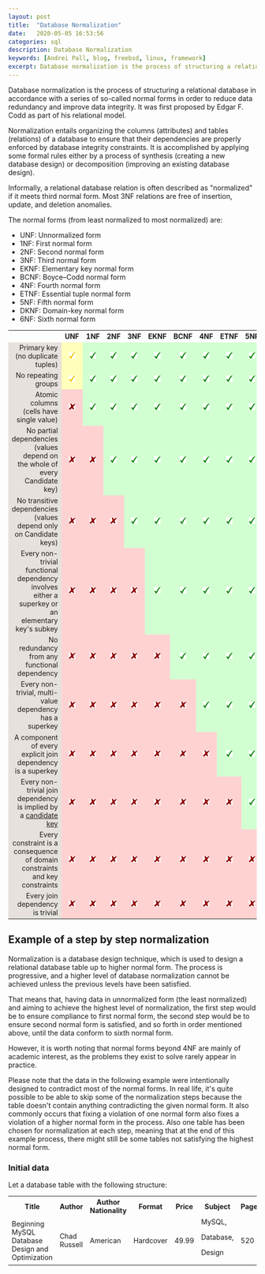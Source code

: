 ```yaml
---
layout: post
title:  "Database Normalization"
date:   2020-05-05 16:53:56
categories: sql
description: Database Normalization
keywords: [Andrei Pall, blog, freebsd, linux, framework]
excerpt: Database normalization is the process of structuring a relational database in accordance with a series of so-called normal forms in order to reduce data redundancy and improve data integrity.
---
```

<p>Database normalization is the process of structuring a relational database in accordance with a series of so-called normal forms in order to reduce data redundancy and improve data integrity. It was first proposed by Edgar F. Codd as part of his relational model.</p>
<p>Normalization entails organizing the columns (attributes) and tables (relations) of a database to ensure that their dependencies are properly enforced by database integrity constraints. It is accomplished by applying some formal rules either by a process of synthesis (creating a new database design) or decomposition (improving an existing database design).</p>
<p>Informally, a relational database relation is often described as "normalized" if it meets third normal form. Most 3NF relations are free of insertion, update, and deletion anomalies.</p>
<p>The normal forms (from least normalized to most normalized) are:</p>
<ul>
<li>UNF: Unnormalized form</li>
<li>1NF: First normal form</li>
<li>2NF: Second normal form</li>
<li>3NF: Third normal form</li>
<li>EKNF: Elementary key normal form</li>
<li>BCNF: Boyce–Codd normal form</li>
<li>4NF: Fourth normal form</li>
<li>ETNF: Essential tuple normal form</li>
<li>5NF: Fifth normal form</li>
<li>DKNF: Domain-key normal form</li>
<li>6NF: Sixth normal form</li>
</ul>
<table>
<tbody><tr>
<td>
</td>
<th scope="col">UNF</th>
<th scope="col">1NF</th>
<th scope="col">2NF</th>
<th scope="col">3NF</th>
<th scope="col">EKNF</th>
<th scope="col">BCNF</th>
<th scope="col">4NF</th>
<th scope="col">ETNF</th>
<th scope="col">5NF</th>
<th scope="col">DKNF</th>
<th scope="col">6NF</th></tr>
<tr>
<td style="text-align:right; background-color: #e6e1dc;">Primary key (no duplicate tuples)</td>
<td style="background: #FFB; color: black; vertical-align: middle; text-align: center;" class="partial table-partial"><img alt="Maybe" src="/assets/img/13px-Yellow_check.svg.png" decoding="async" title="Maybe" data-file-width="600" data-file-height="600" width="13" height="13"></td>
<td data-sort-value="Yes" style="background: #D2FFD2; color: black; vertical-align: middle; text-align: center;" class="table-yes2"><img alt="Yes" src="/assets/img/13px-Green_check.svg.png" decoding="async" title="Yes" data-file-width="600" data-file-height="600" width="13" height="13"></td>
<td data-sort-value="Yes" style="background: #D2FFD2; color: black; vertical-align: middle; text-align: center;" class="table-yes2"><img alt="Yes" src="/assets/img/13px-Green_check.svg.png" decoding="async" title="Yes" data-file-width="600" data-file-height="600" width="13" height="13"></td>
<td data-sort-value="Yes" style="background: #D2FFD2; color: black; vertical-align: middle; text-align: center;" class="table-yes2"><img alt="Yes" src="/assets/img/13px-Green_check.svg.png" decoding="async" title="Yes" data-file-width="600" data-file-height="600" width="13" height="13"></td>
<td data-sort-value="Yes" style="background: #D2FFD2; color: black; vertical-align: middle; text-align: center;" class="table-yes2"><img alt="Yes" src="/assets/img/13px-Green_check.svg.png" decoding="async" title="Yes" data-file-width="600" data-file-height="600" width="13" height="13"></td>
<td data-sort-value="Yes" style="background: #D2FFD2; color: black; vertical-align: middle; text-align: center;" class="table-yes2"><img alt="Yes" src="/assets/img/13px-Green_check.svg.png" decoding="async" title="Yes" data-file-width="600" data-file-height="600" width="13" height="13"></td>
<td data-sort-value="Yes" style="background: #D2FFD2; color: black; vertical-align: middle; text-align: center;" class="table-yes2"><img alt="Yes" src="/assets/img/13px-Green_check.svg.png" decoding="async" title="Yes" data-file-width="600" data-file-height="600" width="13" height="13"></td>
<td data-sort-value="Yes" style="background: #D2FFD2; color: black; vertical-align: middle; text-align: center;" class="table-yes2"><img alt="Yes" src="/assets/img/13px-Green_check.svg.png" decoding="async" title="Yes" data-file-width="600" data-file-height="600" width="13" height="13"></td>
<td data-sort-value="Yes" style="background: #D2FFD2; color: black; vertical-align: middle; text-align: center;" class="table-yes2"><img alt="Yes" src="/assets/img/13px-Green_check.svg.png" decoding="async" title="Yes" data-file-width="600" data-file-height="600" width="13" height="13"></td>
<td data-sort-value="Yes" style="background: #D2FFD2; color: black; vertical-align: middle; text-align: center;" class="table-yes2"><img alt="Yes" src="/assets/img/13px-Green_check.svg.png" decoding="async" title="Yes" data-file-width="600" data-file-height="600" width="13" height="13"></td>
<td data-sort-value="Yes" style="background: #D2FFD2; color: black; vertical-align: middle; text-align: center;" class="table-yes2"><img alt="Yes" src="/assets/img/13px-Green_check.svg.png" decoding="async" title="Yes" data-file-width="600" data-file-height="600" width="13" height="13">
</td></tr>
<tr>
<td style="text-align:right; background-color: #e6e1dc;">No repeating groups</td>
<td style="background: #FFB; color: black; vertical-align: middle; text-align: center;" class="partial table-partial"><img alt="Maybe" src="/assets/img/13px-Yellow_check.svg.png" decoding="async" title="Maybe" data-file-width="600" data-file-height="600" width="13" height="13"></td>
<td data-sort-value="Yes" style="background: #D2FFD2; color: black; vertical-align: middle; text-align: center;" class="table-yes2"><img alt="Yes" src="/assets/img/13px-Green_check.svg.png" decoding="async" title="Yes" data-file-width="600" data-file-height="600" width="13" height="13"></td>
<td data-sort-value="Yes" style="background: #D2FFD2; color: black; vertical-align: middle; text-align: center;" class="table-yes2"><img alt="Yes" src="/assets/img/13px-Green_check.svg.png" decoding="async" title="Yes" data-file-width="600" data-file-height="600" width="13" height="13"></td>
<td data-sort-value="Yes" style="background: #D2FFD2; color: black; vertical-align: middle; text-align: center;" class="table-yes2"><img alt="Yes" src="/assets/img/13px-Green_check.svg.png" decoding="async" title="Yes" data-file-width="600" data-file-height="600" width="13" height="13"></td>
<td data-sort-value="Yes" style="background: #D2FFD2; color: black; vertical-align: middle; text-align: center;" class="table-yes2"><img alt="Yes" src="/assets/img/13px-Green_check.svg.png" decoding="async" title="Yes" data-file-width="600" data-file-height="600" width="13" height="13"></td>
<td data-sort-value="Yes" style="background: #D2FFD2; color: black; vertical-align: middle; text-align: center;" class="table-yes2"><img alt="Yes" src="/assets/img/13px-Green_check.svg.png" decoding="async" title="Yes" data-file-width="600" data-file-height="600" width="13" height="13"></td>
<td data-sort-value="Yes" style="background: #D2FFD2; color: black; vertical-align: middle; text-align: center;" class="table-yes2"><img alt="Yes" src="/assets/img/13px-Green_check.svg.png" decoding="async" title="Yes" data-file-width="600" data-file-height="600" width="13" height="13"></td>
<td data-sort-value="Yes" style="background: #D2FFD2; color: black; vertical-align: middle; text-align: center;" class="table-yes2"><img alt="Yes" src="/assets/img/13px-Green_check.svg.png" decoding="async" title="Yes" data-file-width="600" data-file-height="600" width="13" height="13"></td>
<td data-sort-value="Yes" style="background: #D2FFD2; color: black; vertical-align: middle; text-align: center;" class="table-yes2"><img alt="Yes" src="/assets/img/13px-Green_check.svg.png" decoding="async" title="Yes" data-file-width="600" data-file-height="600" width="13" height="13"></td>
<td data-sort-value="Yes" style="background: #D2FFD2; color: black; vertical-align: middle; text-align: center;" class="table-yes2"><img alt="Yes" src="/assets/img/13px-Green_check.svg.png" decoding="async" title="Yes" data-file-width="600" data-file-height="600" width="13" height="13"></td>
<td data-sort-value="Yes" style="background: #D2FFD2; color: black; vertical-align: middle; text-align: center;" class="table-yes2"><img alt="Yes" src="/assets/img/13px-Green_check.svg.png" decoding="async" title="Yes" data-file-width="600" data-file-height="600" width="13" height="13">
</td></tr>
<tr>
<td style="text-align:right; background-color: #e6e1dc;">Atomic columns (cells have single value)</td>
<td data-sort-value="No" style="background: #FFD2D2; color:black; vertical-align: middle; text-align: center;" class="table-no2"><img alt="No" src="/assets/img/13px-Dark_Red_x.svg.png" decoding="async" title="No" data-file-width="600" data-file-height="600" width="13" height="13"></td>
<td data-sort-value="Yes" style="background: #D2FFD2; color: black; vertical-align: middle; text-align: center;" class="table-yes2"><img alt="Yes" src="/assets/img/13px-Green_check.svg.png" decoding="async" title="Yes" data-file-width="600" data-file-height="600" width="13" height="13"></td>
<td data-sort-value="Yes" style="background: #D2FFD2; color: black; vertical-align: middle; text-align: center;" class="table-yes2"><img alt="Yes" src="/assets/img/13px-Green_check.svg.png" decoding="async" title="Yes" data-file-width="600" data-file-height="600" width="13" height="13"></td>
<td data-sort-value="Yes" style="background: #D2FFD2; color: black; vertical-align: middle; text-align: center;" class="table-yes2"><img alt="Yes" src="/assets/img/13px-Green_check.svg.png" decoding="async" title="Yes" data-file-width="600" data-file-height="600" width="13" height="13"></td>
<td data-sort-value="Yes" style="background: #D2FFD2; color: black; vertical-align: middle; text-align: center;" class="table-yes2"><img alt="Yes" src="/assets/img/13px-Green_check.svg.png" decoding="async" title="Yes" data-file-width="600" data-file-height="600" width="13" height="13"></td>
<td data-sort-value="Yes" style="background: #D2FFD2; color: black; vertical-align: middle; text-align: center;" class="table-yes2"><img alt="Yes" src="/assets/img/13px-Green_check.svg.png" decoding="async" title="Yes" data-file-width="600" data-file-height="600" width="13" height="13"></td>
<td data-sort-value="Yes" style="background: #D2FFD2; color: black; vertical-align: middle; text-align: center;" class="table-yes2"><img alt="Yes" src="/assets/img/13px-Green_check.svg.png" decoding="async" title="Yes" data-file-width="600" data-file-height="600" width="13" height="13"></td>
<td data-sort-value="Yes" style="background: #D2FFD2; color: black; vertical-align: middle; text-align: center;" class="table-yes2"><img alt="Yes" src="/assets/img/13px-Green_check.svg.png" decoding="async" title="Yes" data-file-width="600" data-file-height="600" width="13" height="13"></td>
<td data-sort-value="Yes" style="background: #D2FFD2; color: black; vertical-align: middle; text-align: center;" class="table-yes2"><img alt="Yes" src="/assets/img/13px-Green_check.svg.png" decoding="async" title="Yes" data-file-width="600" data-file-height="600" width="13" height="13"></td>
<td data-sort-value="Yes" style="background: #D2FFD2; color: black; vertical-align: middle; text-align: center;" class="table-yes2"><img alt="Yes" src="/assets/img/13px-Green_check.svg.png" decoding="async" title="Yes" data-file-width="600" data-file-height="600" width="13" height="13"></td>
<td data-sort-value="Yes" style="background: #D2FFD2; color: black; vertical-align: middle; text-align: center;" class="table-yes2"><img alt="Yes" src="/assets/img/13px-Green_check.svg.png" decoding="async" title="Yes" data-file-width="600" data-file-height="600" width="13" height="13">
</td></tr>
<tr>
<td style="text-align:right; background-color: #e6e1dc;">No partial dependencies (values depend on the whole of every Candidate key)</td>
<td data-sort-value="No" style="background: #FFD2D2; color:black; vertical-align: middle; text-align: center;" class="table-no2"><img alt="No" src="/assets/img/13px-Dark_Red_x.svg.png" decoding="async" title="No" data-file-width="600" data-file-height="600" width="13" height="13"></td>
<td data-sort-value="No" style="background: #FFD2D2; color:black; vertical-align: middle; text-align: center;" class="table-no2"><img alt="No" src="/assets/img/13px-Dark_Red_x.svg.png" decoding="async" title="No" data-file-width="600" data-file-height="600" width="13" height="13"></td>
<td data-sort-value="Yes" style="background: #D2FFD2; color: black; vertical-align: middle; text-align: center;" class="table-yes2"><img alt="Yes" src="/assets/img/13px-Green_check.svg.png" decoding="async" title="Yes" data-file-width="600" data-file-height="600" width="13" height="13"></td>
<td data-sort-value="Yes" style="background: #D2FFD2; color: black; vertical-align: middle; text-align: center;" class="table-yes2"><img alt="Yes" src="/assets/img/13px-Green_check.svg.png" decoding="async" title="Yes" data-file-width="600" data-file-height="600" width="13" height="13"></td>
<td data-sort-value="Yes" style="background: #D2FFD2; color: black; vertical-align: middle; text-align: center;" class="table-yes2"><img alt="Yes" src="/assets/img/13px-Green_check.svg.png" decoding="async" title="Yes" data-file-width="600" data-file-height="600" width="13" height="13"></td>
<td data-sort-value="Yes" style="background: #D2FFD2; color: black; vertical-align: middle; text-align: center;" class="table-yes2"><img alt="Yes" src="/assets/img/13px-Green_check.svg.png" decoding="async" title="Yes" data-file-width="600" data-file-height="600" width="13" height="13"></td>
<td data-sort-value="Yes" style="background: #D2FFD2; color: black; vertical-align: middle; text-align: center;" class="table-yes2"><img alt="Yes" src="/assets/img/13px-Green_check.svg.png" decoding="async" title="Yes" data-file-width="600" data-file-height="600" width="13" height="13"></td>
<td data-sort-value="Yes" style="background: #D2FFD2; color: black; vertical-align: middle; text-align: center;" class="table-yes2"><img alt="Yes" src="/assets/img/13px-Green_check.svg.png" decoding="async" title="Yes" data-file-width="600" data-file-height="600" width="13" height="13"></td>
<td data-sort-value="Yes" style="background: #D2FFD2; color: black; vertical-align: middle; text-align: center;" class="table-yes2"><img alt="Yes" src="/assets/img/13px-Green_check.svg.png" decoding="async" title="Yes" data-file-width="600" data-file-height="600" width="13" height="13"></td>
<td data-sort-value="Yes" style="background: #D2FFD2; color: black; vertical-align: middle; text-align: center;" class="table-yes2"><img alt="Yes" src="/assets/img/13px-Green_check.svg.png" decoding="async" title="Yes" data-file-width="600" data-file-height="600" width="13" height="13"></td>
<td data-sort-value="Yes" style="background: #D2FFD2; color: black; vertical-align: middle; text-align: center;" class="table-yes2"><img alt="Yes" src="/assets/img/13px-Green_check.svg.png" decoding="async" title="Yes" data-file-width="600" data-file-height="600" width="13" height="13">
</td></tr>
<tr>
<td style="text-align:right; background-color: #e6e1dc;">No transitive dependencies (values depend only on Candidate keys)</td>
<td data-sort-value="No" style="background: #FFD2D2; color:black; vertical-align: middle; text-align: center;" class="table-no2"><img alt="No" src="/assets/img/13px-Dark_Red_x.svg.png" decoding="async" title="No" data-file-width="600" data-file-height="600" width="13" height="13"></td>
<td data-sort-value="No" style="background: #FFD2D2; color:black; vertical-align: middle; text-align: center;" class="table-no2"><img alt="No" src="/assets/img/13px-Dark_Red_x.svg.png" decoding="async" title="No" data-file-width="600" data-file-height="600" width="13" height="13"></td>
<td data-sort-value="No" style="background: #FFD2D2; color:black; vertical-align: middle; text-align: center;" class="table-no2"><img alt="No" src="/assets/img/13px-Dark_Red_x.svg.png" decoding="async" title="No" data-file-width="600" data-file-height="600" width="13" height="13"></td>
<td data-sort-value="Yes" style="background: #D2FFD2; color: black; vertical-align: middle; text-align: center;" class="table-yes2"><img alt="Yes" src="/assets/img/13px-Green_check.svg.png" decoding="async" title="Yes" data-file-width="600" data-file-height="600" width="13" height="13"></td>
<td data-sort-value="Yes" style="background: #D2FFD2; color: black; vertical-align: middle; text-align: center;" class="table-yes2"><img alt="Yes" src="/assets/img/13px-Green_check.svg.png" decoding="async" title="Yes" data-file-width="600" data-file-height="600" width="13" height="13"></td>
<td data-sort-value="Yes" style="background: #D2FFD2; color: black; vertical-align: middle; text-align: center;" class="table-yes2"><img alt="Yes" src="/assets/img/13px-Green_check.svg.png" decoding="async" title="Yes" data-file-width="600" data-file-height="600" width="13" height="13"></td>
<td data-sort-value="Yes" style="background: #D2FFD2; color: black; vertical-align: middle; text-align: center;" class="table-yes2"><img alt="Yes" src="/assets/img/13px-Green_check.svg.png" decoding="async" title="Yes" data-file-width="600" data-file-height="600" width="13" height="13"></td>
<td data-sort-value="Yes" style="background: #D2FFD2; color: black; vertical-align: middle; text-align: center;" class="table-yes2"><img alt="Yes" src="/assets/img/13px-Green_check.svg.png" decoding="async" title="Yes" data-file-width="600" data-file-height="600" width="13" height="13"></td>
<td data-sort-value="Yes" style="background: #D2FFD2; color: black; vertical-align: middle; text-align: center;" class="table-yes2"><img alt="Yes" src="/assets/img/13px-Green_check.svg.png" decoding="async" title="Yes" data-file-width="600" data-file-height="600" width="13" height="13"></td>
<td data-sort-value="Yes" style="background: #D2FFD2; color: black; vertical-align: middle; text-align: center;" class="table-yes2"><img alt="Yes" src="/assets/img/13px-Green_check.svg.png" decoding="async" title="Yes" data-file-width="600" data-file-height="600" width="13" height="13"></td>
<td data-sort-value="Yes" style="background: #D2FFD2; color: black; vertical-align: middle; text-align: center;" class="table-yes2"><img alt="Yes" src="/assets/img/13px-Green_check.svg.png" decoding="async" title="Yes" data-file-width="600" data-file-height="600" width="13" height="13">
</td></tr>
<tr>
<td style="text-align:right; background-color: #e6e1dc;">Every non-trivial functional dependency involves either a superkey or an elementary key's subkey</td>
<td data-sort-value="No" style="background: #FFD2D2; color:black; vertical-align: middle; text-align: center;" class="table-no2"><img alt="No" src="/assets/img/13px-Dark_Red_x.svg.png" decoding="async" title="No" data-file-width="600" data-file-height="600" width="13" height="13"></td>
<td data-sort-value="No" style="background: #FFD2D2; color:black; vertical-align: middle; text-align: center;" class="table-no2"><img alt="No" src="/assets/img/13px-Dark_Red_x.svg.png" decoding="async" title="No" data-file-width="600" data-file-height="600" width="13" height="13"></td>
<td data-sort-value="No" style="background: #FFD2D2; color:black; vertical-align: middle; text-align: center;" class="table-no2"><img alt="No" src="/assets/img/13px-Dark_Red_x.svg.png" decoding="async" title="No" data-file-width="600" data-file-height="600" width="13" height="13"></td>
<td data-sort-value="No" style="background: #FFD2D2; color:black; vertical-align: middle; text-align: center;" class="table-no2"><img alt="No" src="/assets/img/13px-Dark_Red_x.svg.png" decoding="async" title="No" data-file-width="600" data-file-height="600" width="13" height="13"></td>
<td data-sort-value="Yes" style="background: #D2FFD2; color: black; vertical-align: middle; text-align: center;" class="table-yes2"><img alt="Yes" src="/assets/img/13px-Green_check.svg.png" decoding="async" title="Yes" data-file-width="600" data-file-height="600" width="13" height="13"></td>
<td data-sort-value="Yes" style="background: #D2FFD2; color: black; vertical-align: middle; text-align: center;" class="table-yes2"><img alt="Yes" src="/assets/img/13px-Green_check.svg.png" decoding="async" title="Yes" data-file-width="600" data-file-height="600" width="13" height="13"></td>
<td data-sort-value="Yes" style="background: #D2FFD2; color: black; vertical-align: middle; text-align: center;" class="table-yes2"><img alt="Yes" src="/assets/img/13px-Green_check.svg.png" decoding="async" title="Yes" data-file-width="600" data-file-height="600" width="13" height="13"></td>
<td data-sort-value="Yes" style="background: #D2FFD2; color: black; vertical-align: middle; text-align: center;" class="table-yes2"><img alt="Yes" src="/assets/img/13px-Green_check.svg.png" decoding="async" title="Yes" data-file-width="600" data-file-height="600" width="13" height="13"></td>
<td data-sort-value="Yes" style="background: #D2FFD2; color: black; vertical-align: middle; text-align: center;" class="table-yes2"><img alt="Yes" src="/assets/img/13px-Green_check.svg.png" decoding="async" title="Yes" data-file-width="600" data-file-height="600" width="13" height="13"></td>
<td data-sort-value="Yes" style="background: #D2FFD2; color: black; vertical-align: middle; text-align: center;" class="table-yes2"><img alt="Yes" src="/assets/img/13px-Green_check.svg.png" decoding="async" title="Yes" data-file-width="600" data-file-height="600" width="13" height="13"></td>
<td data-sort-value="" style="background: #ececec; color: #2C2C2C; vertical-align: middle; text-align: center;" class="table-na">N/A
</td></tr>
<tr>
<td style="text-align:right; background-color: #e6e1dc;">No redundancy from any functional dependency</td>
<td data-sort-value="No" style="background: #FFD2D2; color:black; vertical-align: middle; text-align: center;" class="table-no2"><img alt="No" src="/assets/img/13px-Dark_Red_x.svg.png" decoding="async" title="No" data-file-width="600" data-file-height="600" width="13" height="13"></td>
<td data-sort-value="No" style="background: #FFD2D2; color:black; vertical-align: middle; text-align: center;" class="table-no2"><img alt="No" src="/assets/img/13px-Dark_Red_x.svg.png" decoding="async" title="No" data-file-width="600" data-file-height="600" width="13" height="13"></td>
<td data-sort-value="No" style="background: #FFD2D2; color:black; vertical-align: middle; text-align: center;" class="table-no2"><img alt="No" src="/assets/img/13px-Dark_Red_x.svg.png" decoding="async" title="No" data-file-width="600" data-file-height="600" width="13" height="13"></td>
<td data-sort-value="No" style="background: #FFD2D2; color:black; vertical-align: middle; text-align: center;" class="table-no2"><img alt="No" src="/assets/img/13px-Dark_Red_x.svg.png" decoding="async" title="No" data-file-width="600" data-file-height="600" width="13" height="13"></td>
<td data-sort-value="No" style="background: #FFD2D2; color:black; vertical-align: middle; text-align: center;" class="table-no2"><img alt="No" src="/assets/img/13px-Dark_Red_x.svg.png" decoding="async" title="No" data-file-width="600" data-file-height="600" width="13" height="13"></td>
<td data-sort-value="Yes" style="background: #D2FFD2; color: black; vertical-align: middle; text-align: center;" class="table-yes2"><img alt="Yes" src="/assets/img/13px-Green_check.svg.png" decoding="async" title="Yes" data-file-width="600" data-file-height="600" width="13" height="13"></td>
<td data-sort-value="Yes" style="background: #D2FFD2; color: black; vertical-align: middle; text-align: center;" class="table-yes2"><img alt="Yes" src="/assets/img/13px-Green_check.svg.png" decoding="async" title="Yes" data-file-width="600" data-file-height="600" width="13" height="13"></td>
<td data-sort-value="Yes" style="background: #D2FFD2; color: black; vertical-align: middle; text-align: center;" class="table-yes2"><img alt="Yes" src="/assets/img/13px-Green_check.svg.png" decoding="async" title="Yes" data-file-width="600" data-file-height="600" width="13" height="13"></td>
<td data-sort-value="Yes" style="background: #D2FFD2; color: black; vertical-align: middle; text-align: center;" class="table-yes2"><img alt="Yes" src="/assets/img/13px-Green_check.svg.png" decoding="async" title="Yes" data-file-width="600" data-file-height="600" width="13" height="13"></td>
<td data-sort-value="Yes" style="background: #D2FFD2; color: black; vertical-align: middle; text-align: center;" class="table-yes2"><img alt="Yes" src="/assets/img/13px-Green_check.svg.png" decoding="async" title="Yes" data-file-width="600" data-file-height="600" width="13" height="13"></td>
<td data-sort-value="" style="background: #ececec; color: #2C2C2C; vertical-align: middle; text-align: center;" class="table-na">N/A
</td></tr>
<tr>
<td style="text-align:right; background-color: #e6e1dc;">Every non-trivial, multi-value dependency has a superkey</td>
<td data-sort-value="No" style="background: #FFD2D2; color:black; vertical-align: middle; text-align: center;" class="table-no2"><img alt="No" src="/assets/img/13px-Dark_Red_x.svg.png" decoding="async" title="No" data-file-width="600" data-file-height="600" width="13" height="13"></td>
<td data-sort-value="No" style="background: #FFD2D2; color:black; vertical-align: middle; text-align: center;" class="table-no2"><img alt="No" src="/assets/img/13px-Dark_Red_x.svg.png" decoding="async" title="No" data-file-width="600" data-file-height="600" width="13" height="13"></td>
<td data-sort-value="No" style="background: #FFD2D2; color:black; vertical-align: middle; text-align: center;" class="table-no2"><img alt="No" src="/assets/img/13px-Dark_Red_x.svg.png" decoding="async" title="No" data-file-width="600" data-file-height="600" width="13" height="13"></td>
<td data-sort-value="No" style="background: #FFD2D2; color:black; vertical-align: middle; text-align: center;" class="table-no2"><img alt="No" src="/assets/img/13px-Dark_Red_x.svg.png" decoding="async" title="No" data-file-width="600" data-file-height="600" width="13" height="13"></td>
<td data-sort-value="No" style="background: #FFD2D2; color:black; vertical-align: middle; text-align: center;" class="table-no2"><img alt="No" src="/assets/img/13px-Dark_Red_x.svg.png" decoding="async" title="No" data-file-width="600" data-file-height="600" width="13" height="13"></td>
<td data-sort-value="No" style="background: #FFD2D2; color:black; vertical-align: middle; text-align: center;" class="table-no2"><img alt="No" src="/assets/img/13px-Dark_Red_x.svg.png" decoding="async" title="No" data-file-width="600" data-file-height="600" width="13" height="13"></td>
<td data-sort-value="Yes" style="background: #D2FFD2; color: black; vertical-align: middle; text-align: center;" class="table-yes2"><img alt="Yes" src="/assets/img/13px-Green_check.svg.png" decoding="async" title="Yes" data-file-width="600" data-file-height="600" width="13" height="13"></td>
<td data-sort-value="Yes" style="background: #D2FFD2; color: black; vertical-align: middle; text-align: center;" class="table-yes2"><img alt="Yes" src="/assets/img/13px-Green_check.svg.png" decoding="async" title="Yes" data-file-width="600" data-file-height="600" width="13" height="13"></td>
<td data-sort-value="Yes" style="background: #D2FFD2; color: black; vertical-align: middle; text-align: center;" class="table-yes2"><img alt="Yes" src="/assets/img/13px-Green_check.svg.png" decoding="async" title="Yes" data-file-width="600" data-file-height="600" width="13" height="13"></td>
<td data-sort-value="Yes" style="background: #D2FFD2; color: black; vertical-align: middle; text-align: center;" class="table-yes2"><img alt="Yes" src="/assets/img/13px-Green_check.svg.png" decoding="async" title="Yes" data-file-width="600" data-file-height="600" width="13" height="13"></td>
<td data-sort-value="" style="background: #ececec; color: #2C2C2C; vertical-align: middle; text-align: center;" class="table-na">N/A
</td></tr>
<tr>
<td style="text-align:right; background-color: #e6e1dc;">A component of every explicit join dependency is a superkey</td>
<td data-sort-value="No" style="background: #FFD2D2; color:black; vertical-align: middle; text-align: center;" class="table-no2"><img alt="No" src="/assets/img/13px-Dark_Red_x.svg.png" decoding="async" title="No"  data-file-width="600" data-file-height="600" width="13" height="13"></td>
<td data-sort-value="No" style="background: #FFD2D2; color:black; vertical-align: middle; text-align: center;" class="table-no2"><img alt="No" src="/assets/img/13px-Dark_Red_x.svg.png" decoding="async" title="No"  data-file-width="600" data-file-height="600" width="13" height="13"></td>
<td data-sort-value="No" style="background: #FFD2D2; color:black; vertical-align: middle; text-align: center;" class="table-no2"><img alt="No" src="/assets/img/13px-Dark_Red_x.svg.png" decoding="async" title="No"  data-file-width="600" data-file-height="600" width="13" height="13"></td>
<td data-sort-value="No" style="background: #FFD2D2; color:black; vertical-align: middle; text-align: center;" class="table-no2"><img alt="No" src="/assets/img/13px-Dark_Red_x.svg.png" decoding="async" title="No"  data-file-width="600" data-file-height="600" width="13" height="13"></td>
<td data-sort-value="No" style="background: #FFD2D2; color:black; vertical-align: middle; text-align: center;" class="table-no2"><img alt="No" src="/assets/img/13px-Dark_Red_x.svg.png" decoding="async" title="No"  data-file-width="600" data-file-height="600" width="13" height="13"></td>
<td data-sort-value="No" style="background: #FFD2D2; color:black; vertical-align: middle; text-align: center;" class="table-no2"><img alt="No" src="/assets/img/13px-Dark_Red_x.svg.png" decoding="async" title="No"  data-file-width="600" data-file-height="600" width="13" height="13"></td>
<td data-sort-value="No" style="background: #FFD2D2; color:black; vertical-align: middle; text-align: center;" class="table-no2"><img alt="No" src="/assets/img/13px-Dark_Red_x.svg.png" decoding="async" title="No"  data-file-width="600" data-file-height="600" width="13" height="13"></td>
<td data-sort-value="Yes" style="background: #D2FFD2; color: black; vertical-align: middle; text-align: center;" class="table-yes2"><img alt="Yes" src="/assets/img/13px-Green_check.svg.png" decoding="async" title="Yes" data-file-width="600" data-file-height="600" width="13" height="13"></td>
<td data-sort-value="Yes" style="background: #D2FFD2; color: black; vertical-align: middle; text-align: center;" class="table-yes2"><img alt="Yes" src="/assets/img/13px-Green_check.svg.png" decoding="async" title="Yes" data-file-width="600" data-file-height="600" width="13" height="13"></td>
<td data-sort-value="Yes" style="background: #D2FFD2; color: black; vertical-align: middle; text-align: center;" class="table-yes2"><img alt="Yes" src="/assets/img/13px-Green_check.svg.png" decoding="async" title="Yes" data-file-width="600" data-file-height="600" width="13" height="13"></td>
<td data-sort-value="" style="background: #ececec; color: #2C2C2C; vertical-align: middle; text-align: center;" class="table-na">N/A
</td></tr>
<tr>
<td style="text-align:right; background-color: #e6e1dc;">Every non-trivial join dependency is implied by a <a href="/wiki/Candidate_key" title="Candidate key">candidate key</a></td>
<td data-sort-value="No" style="background: #FFD2D2; color:black; vertical-align: middle; text-align: center;" class="table-no2"><img alt="No" src="/assets/img/13px-Dark_Red_x.svg.png" decoding="async" title="No"  data-file-width="600" data-file-height="600" width="13" height="13"></td>
<td data-sort-value="No" style="background: #FFD2D2; color:black; vertical-align: middle; text-align: center;" class="table-no2"><img alt="No" src="/assets/img/13px-Dark_Red_x.svg.png" decoding="async" title="No"  data-file-width="600" data-file-height="600" width="13" height="13"></td>
<td data-sort-value="No" style="background: #FFD2D2; color:black; vertical-align: middle; text-align: center;" class="table-no2"><img alt="No" src="/assets/img/13px-Dark_Red_x.svg.png" decoding="async" title="No"  data-file-width="600" data-file-height="600" width="13" height="13"></td>
<td data-sort-value="No" style="background: #FFD2D2; color:black; vertical-align: middle; text-align: center;" class="table-no2"><img alt="No" src="/assets/img/13px-Dark_Red_x.svg.png" decoding="async" title="No"  data-file-width="600" data-file-height="600" width="13" height="13"></td>
<td data-sort-value="No" style="background: #FFD2D2; color:black; vertical-align: middle; text-align: center;" class="table-no2"><img alt="No" src="/assets/img/13px-Dark_Red_x.svg.png" decoding="async" title="No"  data-file-width="600" data-file-height="600" width="13" height="13"></td>
<td data-sort-value="No" style="background: #FFD2D2; color:black; vertical-align: middle; text-align: center;" class="table-no2"><img alt="No" src="/assets/img/13px-Dark_Red_x.svg.png" decoding="async" title="No"  data-file-width="600" data-file-height="600" width="13" height="13"></td>
<td data-sort-value="No" style="background: #FFD2D2; color:black; vertical-align: middle; text-align: center;" class="table-no2"><img alt="No" src="/assets/img/13px-Dark_Red_x.svg.png" decoding="async" title="No"  data-file-width="600" data-file-height="600" width="13" height="13"></td>
<td data-sort-value="No" style="background: #FFD2D2; color:black; vertical-align: middle; text-align: center;" class="table-no2"><img alt="No" src="/assets/img/13px-Dark_Red_x.svg.png" decoding="async" title="No"  data-file-width="600" data-file-height="600" width="13" height="13"></td>
<td data-sort-value="Yes" style="background: #D2FFD2; color: black; vertical-align: middle; text-align: center;" class="table-yes2"><img alt="Yes" src="/assets/img/13px-Green_check.svg.png" decoding="async" title="Yes" data-file-width="600" data-file-height="600" width="13" height="13"></td>
<td data-sort-value="Yes" style="background: #D2FFD2; color: black; vertical-align: middle; text-align: center;" class="table-yes2"><img alt="Yes" src="/assets/img/13px-Green_check.svg.png" decoding="async" title="Yes" data-file-width="600" data-file-height="600" width="13" height="13"></td>
<td data-sort-value="" style="background: #ececec; color: #2C2C2C; vertical-align: middle; text-align: center;" class="table-na">N/A
</td></tr>
<tr>
<td style="text-align:right; background-color: #e6e1dc;">Every constraint is a consequence of domain constraints and key constraints</td>
<td data-sort-value="No" style="background: #FFD2D2; color:black; vertical-align: middle; text-align: center;" class="table-no2"><img alt="No" src="/assets/img/13px-Dark_Red_x.svg.png" decoding="async" title="No"  data-file-width="600" data-file-height="600" width="13" height="13"></td>
<td data-sort-value="No" style="background: #FFD2D2; color:black; vertical-align: middle; text-align: center;" class="table-no2"><img alt="No" src="/assets/img/13px-Dark_Red_x.svg.png" decoding="async" title="No"  data-file-width="600" data-file-height="600" width="13" height="13"></td>
<td data-sort-value="No" style="background: #FFD2D2; color:black; vertical-align: middle; text-align: center;" class="table-no2"><img alt="No" src="/assets/img/13px-Dark_Red_x.svg.png" decoding="async" title="No"  data-file-width="600" data-file-height="600" width="13" height="13"></td>
<td data-sort-value="No" style="background: #FFD2D2; color:black; vertical-align: middle; text-align: center;" class="table-no2"><img alt="No" src="/assets/img/13px-Dark_Red_x.svg.png" decoding="async" title="No"  data-file-width="600" data-file-height="600" width="13" height="13"></td>
<td data-sort-value="No" style="background: #FFD2D2; color:black; vertical-align: middle; text-align: center;" class="table-no2"><img alt="No" src="/assets/img/13px-Dark_Red_x.svg.png" decoding="async" title="No"  data-file-width="600" data-file-height="600" width="13" height="13"></td>
<td data-sort-value="No" style="background: #FFD2D2; color:black; vertical-align: middle; text-align: center;" class="table-no2"><img alt="No" src="/assets/img/13px-Dark_Red_x.svg.png" decoding="async" title="No"  data-file-width="600" data-file-height="600" width="13" height="13"></td>
<td data-sort-value="No" style="background: #FFD2D2; color:black; vertical-align: middle; text-align: center;" class="table-no2"><img alt="No" src="/assets/img/13px-Dark_Red_x.svg.png" decoding="async" title="No"  data-file-width="600" data-file-height="600" width="13" height="13"></td>
<td data-sort-value="No" style="background: #FFD2D2; color:black; vertical-align: middle; text-align: center;" class="table-no2"><img alt="No" src="/assets/img/13px-Dark_Red_x.svg.png" decoding="async" title="No"  data-file-width="600" data-file-height="600" width="13" height="13"></td>
<td data-sort-value="No" style="background: #FFD2D2; color:black; vertical-align: middle; text-align: center;" class="table-no2"><img alt="No" src="/assets/img/13px-Dark_Red_x.svg.png" decoding="async" title="No"  data-file-width="600" data-file-height="600" width="13" height="13"></td>
<td data-sort-value="Yes" style="background: #D2FFD2; color: black; vertical-align: middle; text-align: center;" class="table-yes2"><img alt="Yes" src="/assets/img/13px-Green_check.svg.png" decoding="async" title="Yes" data-file-width="600" data-file-height="600" width="13" height="13"></td>
<td data-sort-value="" style="background: #ececec; color: #2C2C2C; vertical-align: middle; text-align: center;" class="table-na">N/A
</td></tr>
<tr>
<td style="text-align:right; background-color: #e6e1dc;">Every join dependency is trivial</td>
<td data-sort-value="No" style="background: #FFD2D2; color:black; vertical-align: middle; text-align: center;" class="table-no2"><img alt="No" src="/assets/img/13px-Dark_Red_x.svg.png" decoding="async" title="No"  data-file-width="600" data-file-height="600" width="13" height="13"></td>
<td data-sort-value="No" style="background: #FFD2D2; color:black; vertical-align: middle; text-align: center;" class="table-no2"><img alt="No" src="/assets/img/13px-Dark_Red_x.svg.png" decoding="async" title="No"  data-file-width="600" data-file-height="600" width="13" height="13"></td>
<td data-sort-value="No" style="background: #FFD2D2; color:black; vertical-align: middle; text-align: center;" class="table-no2"><img alt="No" src="/assets/img/13px-Dark_Red_x.svg.png" decoding="async" title="No"  data-file-width="600" data-file-height="600" width="13" height="13"></td>
<td data-sort-value="No" style="background: #FFD2D2; color:black; vertical-align: middle; text-align: center;" class="table-no2"><img alt="No" src="/assets/img/13px-Dark_Red_x.svg.png" decoding="async" title="No"  data-file-width="600" data-file-height="600" width="13" height="13"></td>
<td data-sort-value="No" style="background: #FFD2D2; color:black; vertical-align: middle; text-align: center;" class="table-no2"><img alt="No" src="/assets/img/13px-Dark_Red_x.svg.png" decoding="async" title="No"  data-file-width="600" data-file-height="600" width="13" height="13"></td>
<td data-sort-value="No" style="background: #FFD2D2; color:black; vertical-align: middle; text-align: center;" class="table-no2"><img alt="No" src="/assets/img/13px-Dark_Red_x.svg.png" decoding="async" title="No"  data-file-width="600" data-file-height="600" width="13" height="13"></td>
<td data-sort-value="No" style="background: #FFD2D2; color:black; vertical-align: middle; text-align: center;" class="table-no2"><img alt="No" src="/assets/img/13px-Dark_Red_x.svg.png" decoding="async" title="No"  data-file-width="600" data-file-height="600" width="13" height="13"></td>
<td data-sort-value="No" style="background: #FFD2D2; color:black; vertical-align: middle; text-align: center;" class="table-no2"><img alt="No" src="/assets/img/13px-Dark_Red_x.svg.png" decoding="async" title="No"  data-file-width="600" data-file-height="600" width="13" height="13"></td>
<td data-sort-value="No" style="background: #FFD2D2; color:black; vertical-align: middle; text-align: center;" class="table-no2"><img alt="No" src="/assets/img/13px-Dark_Red_x.svg.png" decoding="async" title="No"  data-file-width="600" data-file-height="600" width="13" height="13"></td>
<td data-sort-value="No" style="background: #FFD2D2; color:black; vertical-align: middle; text-align: center;" class="table-no2"><img alt="No" src="/assets/img/13px-Dark_Red_x.svg.png" decoding="async" title="No"  data-file-width="600" data-file-height="600" width="13" height="13"></td>
<td data-sort-value="Yes" style="background: #D2FFD2; color: black; vertical-align: middle; text-align: center;" class="table-yes2"><img alt="Yes" src="/assets/img/13px-Green_check.svg.png" decoding="async" title="Yes" data-file-width="600" data-file-height="600" width="13" height="13">
</td></tr></tbody></table>
<h2>Example of a step by step normalization</h2>
<p>Normalization is a database design technique, which is used to design a relational database table up to higher normal form. The process is progressive, and a higher level of database normalization cannot be achieved unless the previous levels have been satisfied.</p>
<p>That means that, having data in unnormalized form (the least normalized) and aiming to achieve the highest level of normalization, the first step would be to ensure compliance to first normal form, the second step would be to ensure second normal form is satisfied, and so forth in order mentioned above, until the data conform to sixth normal form.</p>
<p>However, it is worth noting that normal forms beyond 4NF are mainly of academic interest, as the problems they exist to solve rarely appear in practice.</p>
<p>Please note that the data in the following example were intentionally designed to contradict most of the normal forms. In real life, it's quite possible to be able to skip some of the normalization steps because the table doesn't contain anything contradicting the given normal form. It also commonly occurs that fixing a violation of one normal form also fixes a violation of a higher normal form in the process. Also one table has been chosen for normalization at each step, meaning that at the end of this example process, there might still be some tables not satisfying the highest normal form.</p>
<h3>Initial data</h3>
<p>Let a database table with the following structure:</p>
<table>
<tbody><tr>
<th>Title
</th>
<th>Author
</th>
<th>Author Nationality
</th>
<th>Format
</th>
<th>Price
</th>
<th>Subject
</th>
<th>Pages
</th>
<th>Thickness
</th>
<th>Publisher
</th>
<th>Publisher Country
</th>
<th>Publication Type
</th>
<th>Genre ID
</th>
<th>Genre Name
</th></tr>
<tr>
<td>Beginning MySQL Database Design and Optimization
</td>
<td>Chad Russell
</td>
<td>American
</td>
<td>Hardcover
</td>
<td>49.99
</td>
<td>MySQL,
<p>Database,
</p><p>Design
</p>
</td>
<td>520
</td>
<td>Thick
</td>
<td>Apress
</td>
<td>USA
</td>
<td>E-book
</td>
<td>1
</td>
<td>Tutorial
</td></tr></tbody></table>
